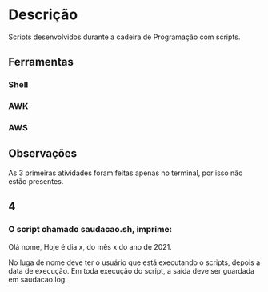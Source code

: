 # Descrição
Scripts desenvolvidos durante a cadeira de Programação com scripts.

## Ferramentas

### Shell
### AWK
### AWS

## Observações

As 3 primeiras atividades foram feitas apenas no terminal, por isso não estão presentes.

## 4

### O script chamado saudacao.sh, imprime:
Olá nome,
Hoje é dia x, do mês x do ano de 2021.

No luga de nome deve ter o usuário que está executando o scripts, depois a data de execução. Em toda execução do script, a saída deve ser guardada em saudacao.log.
